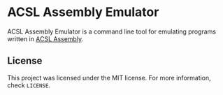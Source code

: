 # ACSL Assembly Emulator

ACSL Assembly Emulator is a command line tool for emulating programs written in [ACSL Assembly](http://www.categories.acsl.org/wiki/index.php?title=Assembly_Language_Programming).

## License

This project was licensed under the MIT license. For more information, check `LICENSE`.
